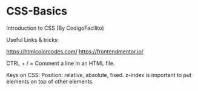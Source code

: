 # CSS-Basics
Introduction to CSS (By CodigoFacilito)

Useful Links & tricks:

https://htmlcolorcodes.com/
https://frontendmentor.io/

CTRL + / = Comment a line in an HTML file.

Keys on CSS:
Position: relative, absolute, fixed.
z-index is important to put elements on top of other elements.
